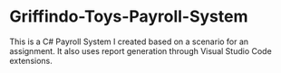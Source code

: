 # Griffindo-Toys-Payroll-System
This is a C# Payroll System I created based on a scenario for an assignment. It also uses report generation through Visual Studio Code extensions.
